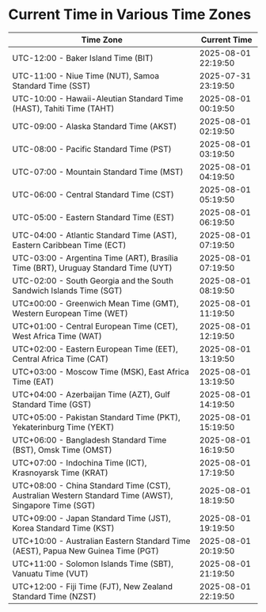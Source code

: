 # Current Time in Various Time Zones

| Time Zone | Current Time |
|-----------|--------------|
| UTC-12:00 - Baker Island Time (BIT) | 2025-08-01 22:19:50 |
| UTC-11:00 - Niue Time (NUT), Samoa Standard Time (SST) | 2025-07-31 23:19:50 |
| UTC-10:00 - Hawaii-Aleutian Standard Time (HAST), Tahiti Time (TAHT) | 2025-08-01 00:19:50 |
| UTC-09:00 - Alaska Standard Time (AKST) | 2025-08-01 02:19:50 |
| UTC-08:00 - Pacific Standard Time (PST) | 2025-08-01 03:19:50 |
| UTC-07:00 - Mountain Standard Time (MST) | 2025-08-01 04:19:50 |
| UTC-06:00 - Central Standard Time (CST) | 2025-08-01 05:19:50 |
| UTC-05:00 - Eastern Standard Time (EST) | 2025-08-01 06:19:50 |
| UTC-04:00 - Atlantic Standard Time (AST), Eastern Caribbean Time (ECT) | 2025-08-01 07:19:50 |
| UTC-03:00 - Argentina Time (ART), Brasília Time (BRT), Uruguay Standard Time (UYT) | 2025-08-01 07:19:50 |
| UTC-02:00 - South Georgia and the South Sandwich Islands Time (SGT) | 2025-08-01 08:19:50 |
| UTC±00:00 - Greenwich Mean Time (GMT), Western European Time (WET) | 2025-08-01 11:19:50 |
| UTC+01:00 - Central European Time (CET), West Africa Time (WAT) | 2025-08-01 12:19:50 |
| UTC+02:00 - Eastern European Time (EET), Central Africa Time (CAT) | 2025-08-01 13:19:50 |
| UTC+03:00 - Moscow Time (MSK), East Africa Time (EAT) | 2025-08-01 13:19:50 |
| UTC+04:00 - Azerbaijan Time (AZT), Gulf Standard Time (GST) | 2025-08-01 14:19:50 |
| UTC+05:00 - Pakistan Standard Time (PKT), Yekaterinburg Time (YEKT) | 2025-08-01 15:19:50 |
| UTC+06:00 - Bangladesh Standard Time (BST), Omsk Time (OMST) | 2025-08-01 16:19:50 |
| UTC+07:00 - Indochina Time (ICT), Krasnoyarsk Time (KRAT) | 2025-08-01 17:19:50 |
| UTC+08:00 - China Standard Time (CST), Australian Western Standard Time (AWST), Singapore Time (SGT) | 2025-08-01 18:19:50 |
| UTC+09:00 - Japan Standard Time (JST), Korea Standard Time (KST) | 2025-08-01 19:19:50 |
| UTC+10:00 - Australian Eastern Standard Time (AEST), Papua New Guinea Time (PGT) | 2025-08-01 20:19:50 |
| UTC+11:00 - Solomon Islands Time (SBT), Vanuatu Time (VUT) | 2025-08-01 21:19:50 |
| UTC+12:00 - Fiji Time (FJT), New Zealand Standard Time (NZST) | 2025-08-01 22:19:50 |
